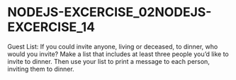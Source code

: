 # NODEJS-EXCERCISE_02NODEJS-EXCERCISE_14
Guest List: If you could invite anyone, living or deceased, to dinner, who would you invite? Make  a list that includes at least three people you’d like to invite to dinner. Then use your list to print  a message to each person, inviting them to dinner. 
